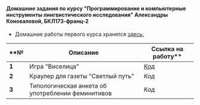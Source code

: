 #### Домашние задания по курсу "Программирование и компьютерные инструменты лингвистического исследования" Александры Коноваловой, БКЛ173-франц-2

+ Домашние работы первого курса хранятся [здесь:](https://github.com/AlexandraKonovalova/test_rep)

**№|Описание|Ссылка на работу**
---|---|---
**1**|Игра "Виселица"|[_Код_](https://github.com/AlexandraKonovalova/programs/tree/master/HW1)
**2**|Краулер для газеты "Светлый путь"|_Код_
**3**|Типологическая анкета об употреблении феминитивов|_Код_
